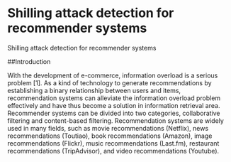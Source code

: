 # Shilling attack detection for recommender systems

Shilling attack detection for recommender systems

##Introduction

With the development of e-commerce, information overload is a serious problem [1]. As a kind of technology to generate recommendations by establishing a binary relationship between users and items, recommendation systems can alleviate the information overload problem effectively and have thus become a solution in information retrieval area. Recommender systems can be divided into two categories, collaborative filtering and content-based filtering. Recommendation systems are widely used in many fields, such as movie recommendations (Netflix), news recommendations (Toutiao), book recommendations (Amazon), image recommendations (Flickr), music recommendations (Last.fm), restaurant recommendations (TripAdvisor), and video recommendations (Youtube).